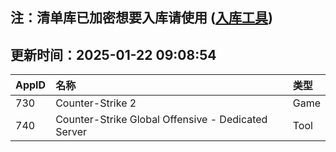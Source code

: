 ## 注：清单库已加密想要入库请使用 ([入库工具](https://github.com/BlankTMing/ManifestAutoUpdate/releases))

## 更新时间：2025-01-22 09:08:54
| AppID | 名称 | 类型  |
| :-------------------- | :----------------------------- | :----------- |
| 730 | Counter-Strike 2| Game |
| 740 | Counter-Strike Global Offensive - Dedicated Server| Tool |
